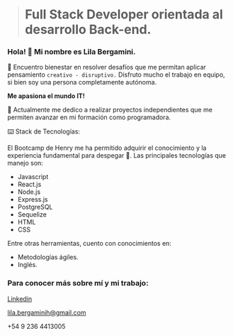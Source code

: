
> # Full Stack Developer orientada al desarrollo Back-end.
### Hola! 👋 Mi nombre es Lila Bergamini. 


🧠 Encuentro bienestar en resolver desafíos que me permitan aplicar pensamiento `creativo - disruptivo.` 
Disfruto mucho el trabajo en equipo, si bien soy una persona completamente autónoma.

**Me apasiona el mundo IT!**


🌱 Actualmente me dedico a realizar proyectos independientes que me permiten avanzar en mi formación como programadora.

 ⌨️ Stack de Tecnologías:
 
El Bootcamp de Henry me ha permitido adquirir el conocimiento y la experiencia fundamental para despegar 🚀.
Las principales tecnologías que manejo son:

 
 + Javascript
 + React.js
 + Node.js
 + Express.js
 + PostgreSQL
 + Sequelize
 + HTML
 + CSS
 
Entre otras herramientas, cuento con conocimientos en: 
+ Metodologías ágiles.
+ Inglés.

### Para conocer más sobre mí y mi trabajo:

[Linkedin](https://www.linkedin.com/in/lilabergamini/)

lila.bergaminih@gmail.com

+54 9 236 4413005

